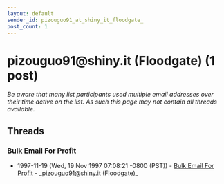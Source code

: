 ```yaml
---
layout: default
sender_id: pizouguo91_at_shiny_it_floodgate_
post_count: 1
---
```


# pizouguo91<span>@</span>shiny.it (Floodgate) (1 post)

_Be aware that many list participants used multiple email addresses over their time active on the list. As such this page may not contain all threads available._

## Threads

### Bulk Email For Profit
+ 1997-11-19 (Wed, 19 Nov 1997 07:08:21 -0800 (PST)) - [Bulk Email For Profit](/archive/1997/11/8dbe008458fe48908a172da3f34cabee3fd8f3f48cd9ee0f57c0a33813d56e18) - _pizouguo91@shiny.it (Floodgate)_

